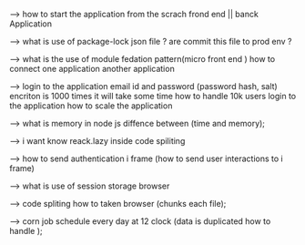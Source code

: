 

--> how to start the application from the scrach frond end || banck Application

--> what is use of package-lock json file  ? are commit this file to prod env ?

--> what is the use of module fedation pattern(micro front end ) how to connect one application another application 

--> login to the application email id and password (password hash, salt) encriton is 1000 times it will take some time how to handle 10k users login to the application 
how to scale the application 

--> what is memory in node js diffence between (time and memory);

--> i want know reack.lazy inside code spiliting 

--> how to send authentication i frame (how to send user interactions to i frame)

--> what is use of session storage browser

--> code spliting how to taken browser (chunks each file);

--> corn job schedule every day at 12 clock (data is duplicated how to handle );








